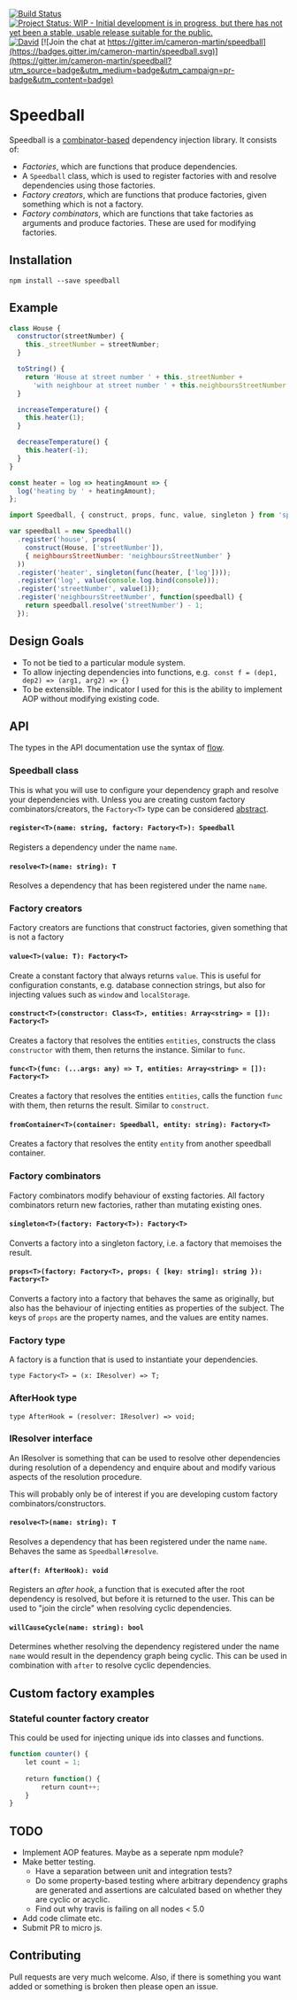 [![Build Status](https://travis-ci.org/cameron-martin/speedball.svg?branch=master)](https://travis-ci.org/cameron-martin/speedball)
[![Project Status: WIP - Initial development is in progress, but there has not yet been a stable, usable release suitable for the public.](http://www.repostatus.org/badges/latest/wip.svg)](http://www.repostatus.org/#wip)
[![David](https://david-dm.org/cameron-martin/speedball.svg)](https://david-dm.org/cameron-martin/speedball)
[![Join the chat at https://gitter.im/cameron-martin/speedball](https://badges.gitter.im/cameron-martin/speedball.svg)](https://gitter.im/cameron-martin/speedball?utm_source=badge&utm_medium=badge&utm_campaign=pr-badge&utm_content=badge)

# Speedball

Speedball is a [combinator-based][combinator] dependency injection library. It consists of:

* *Factories*, which are functions that produce dependencies.
* A `Speedball` class, which is used to register factories with and resolve dependencies using those factories.
* *Factory creators*, which are functions that produce factories, given something which is not a factory.
* *Factory combinators*, which are functions that take factories as arguments and produce factories. These are used for modifying factories.

## Installation

    npm install --save speedball

## Example

```javascript
class House {
  constructor(streetNumber) {
    this._streetNumber = streetNumber;
  }

  toString() {
    return 'House at street number ' + this._streetNumber +
      'with neighbour at street number ' + this.neighboursStreetNumber;
  }

  increaseTemperature() {
    this.heater(1);
  }

  decreaseTemperature() {
    this.heater(-1);
  }
}

const heater = log => heatingAmount => {
  log('heating by ' + heatingAmount);
};

```


```javascript
import Speedball, { construct, props, func, value, singleton } from 'speedball';

var speedball = new Speedball()
  .register('house', props(
    construct(House, ['streetNumber']),
    { neighboursStreetNumber: 'neighboursStreetNumber' }
  ))
  .register('heater', singleton(func(heater, ['log'])));
  .register('log', value(console.log.bind(console)));
  .register('streetNumber', value(1));
  .register('neighboursStreetNumber', function(speedball) {
    return speedball.resolve('streetNumber') - 1;
  });
```

## Design Goals

* To not be tied to a particular module system.
* To allow injecting dependencies into functions, e.g.
  `const f = (dep1, dep2) => (arg1, arg2) => {}`
* To be extensible. The indicator I used for this is the ability to implement AOP without modifying existing code.

## API

The types in the API documentation use the syntax of [flow].

### Speedball class

This is what you will use to configure your dependency graph and resolve your dependencies with. Unless you are creating custom factory combinators/creators, the `Factory<T>` type can be considered [abstract][abstract-data-type].

#### `register<T>(name: string, factory: Factory<T>): Speedball`

Registers a dependency under the name `name`.

#### `resolve<T>(name: string): T`

Resolves a dependency that has been registered under the name `name`.

### Factory creators

Factory creators are functions that construct factories, given something that is not a factory


#### `value<T>(value: T): Factory<T>`

Create a constant factory that always returns `value`. This is useful for configuration constants, e.g. database connection strings, but also for injecting values such as `window` and `localStorage`.

#### `construct<T>(constructor: Class<T>, entities: Array<string> = []): Factory<T>`

Creates a factory that resolves the entities `entities`, constructs the class `constructor` with them, then returns the instance. Similar to `func`.

#### `func<T>(func: (...args: any) => T, entities: Array<string> = []): Factory<T>`

Creates a factory that resolves the entities `entities`, calls the function `func` with them, then returns the result. Similar to `construct`.

#### `fromContainer<T>(container: Speedball, entity: string): Factory<T>`

Creates a factory that resolves the entity `entity` from another speedball container.

### Factory combinators

Factory combinators modify behaviour of exsting factories. All factory combinators return new factories, rather than mutating existing ones.

#### `singleton<T>(factory: Factory<T>): Factory<T>`

Converts a factory into a singleton factory, i.e. a factory that memoises the result.

#### `props<T>(factory: Factory<T>, props: { [key: string]: string }): Factory<T>`

Converts a factory into a factory that behaves the same as originally, but also has the behaviour of injecting entities as properties of the subject. The keys of `props` are the property names, and the values are entity names.

### Factory type

A factory is a function that is used to instantiate your dependencies.

```
type Factory<T> = (x: IResolver) => T;
```

### AfterHook type

```
type AfterHook = (resolver: IResolver) => void;
```

### IResolver interface

An IResolver is something that can be used to resolve other dependencies during resolution of a dependency and enquire about and modify various aspects of the resolution procedure.

This will probably only be of interest if you are developing custom factory combinators/constructors.

#### `resolve<T>(name: string): T`

Resolves a dependency that has been registered under the name `name`. Behaves the same as `Speedball#resolve`.

#### `after(f: AfterHook): void`

Registers an *after hook*, a function that is executed after the root dependency is resolved, but before it is returned to the user. This can be used to "join the circle" when resolving cyclic dependencies.

#### `willCauseCycle(name: string): bool`

Determines whether resolving the dependency registered under the name `name` would result in the dependency graph being cyclic. This can be used in combination with `after` to resolve cyclic dependencies.

## Custom factory examples

### Stateful counter factory creator

This could be used for injecting unique ids into classes and functions.

```javascript
function counter() {
    let count = 1;
    
    return function() {
        return count++;
    }
}
```

## TODO

* Implement AOP features. Maybe as a seperate npm module?
* Make better testing.
  - Have a separation between unit and integration tests?
  - Do some property-based testing where arbitrary dependency graphs are generated
    and assertions are calculated based on whether they are cyclic or acyclic.
  - Find out why travis is failing on all nodes < 5.0
* Add code climate etc.
* Submit PR to micro js.

## Contributing

Pull requests are very much welcome. Also, if there is something you want added or something is broken then please open an issue.

[flow]: http://flowtype.org/
[combinator]: https://wiki.haskell.org/Combinator_pattern
[abstract-data-type]: https://en.wikipedia.org/wiki/Abstract_data_type
